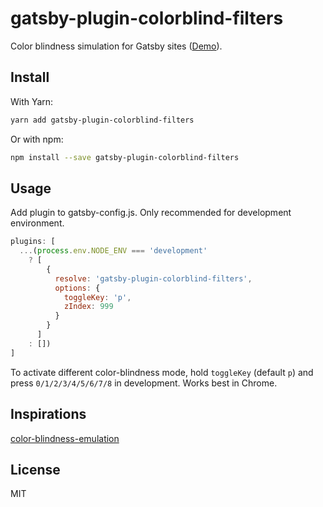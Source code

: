 # gatsby-plugin-colorblind-filters

Color blindness simulation for Gatsby sites ([Demo](https://gatsby-colorblind-filters-demo.netlify.com/)).

## Install

With Yarn:

```bash
yarn add gatsby-plugin-colorblind-filters
```

Or with npm:

```bash
npm install --save gatsby-plugin-colorblind-filters
```

## Usage

Add plugin to gatsby-config.js. Only recommended for development environment.

```js
plugins: [
  ...(process.env.NODE_ENV === 'development'
    ? [
        {
          resolve: 'gatsby-plugin-colorblind-filters',
          options: {
            toggleKey: 'p',
            zIndex: 999
          }
        }
      ]
    : [])
]
```

To activate different color-blindness mode, hold `toggleKey` (default `p`) and press `0/1/2/3/4/5/6/7/8` in development. Works best in Chrome.

## Inspirations

[color-blindness-emulation](https://github.com/hail2u/color-blindness-emulation)

## License

MIT

